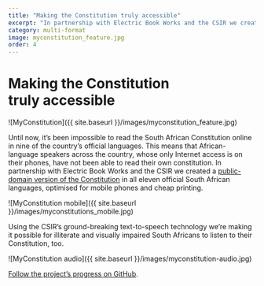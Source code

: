 ```yaml
---
title: "Making the Constitution truly accessible"
excerpt: "In partnership with Electric Book Works and the CSIR we created a public-domain version of the Constitution in all eleven official South African languages."
category: multi-format
image: myconstitution_feature.jpg
order: 4
---
```


# Making the Constitution truly&nbsp;accessible

![MyConstitution]({{ site.baseurl }}/images/myconstitution_feature.jpg)

Until now, it’s been impossible to read the South African Constitution online in nine of the country’s official languages. This means that African-language speakers across the country, whose only Internet access is on their phones, have not been able to read their own constitution. In partnership with Electric Book Works and the CSIR we created a [public-domain version of the Constitution](http://myconstitution.co.za) in all eleven official South African languages, optimised for mobile phones and cheap printing.

![MyConstitution mobile]({{ site.baseurl }}/images/myconstitutions_mobile.jpg)

Using the CSIR’s ground-breaking text-to-speech technology we’re making it possible for illiterate and visually impaired South Africans to listen to their Constitution, too.

![MyConstitution audio]({{ site.baseurl }}/images/myconstitution-audio.jpg)

[Follow the project’s progress on GitHub](https://github.com/electricbookworks/constitution).



